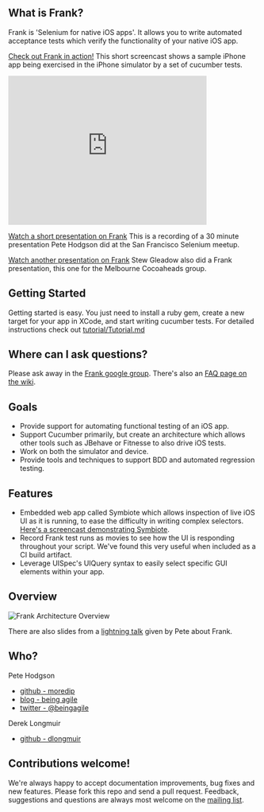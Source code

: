What is Frank?
----

Frank is 'Selenium for native iOS apps'. It allows you to write automated acceptance tests which verify the functionality of your native iOS app.

[Check out Frank in action!](http://sl.thepete.net/frank_ea_demo) This short screencast shows a sample iPhone app being exercised in the iPhone simulator by a set of cucumber tests.

<iframe src="http://player.vimeo.com/video/21860134" width="400" height="300" frameborder="0"></iframe>

[Watch a short presentation on Frank](http://bit.ly/fyUfJE) This is a recording of a 30 minute presentation Pete Hodgson did at the San Francisco Selenium meetup.

[Watch another presentation on Frank](http://www.melbournecocoaheads.com/testing-ios-apps-with-frank-slides-and-videos/) Stew Gleadow also did a Frank presentation, this one for the Melbourne Cocoaheads group.


Getting Started
---------------

Getting started is easy. You just need to install a ruby gem, create a new target for your app in XCode, and start writing cucumber tests. For detailed instructions check out [tutorial/Tutorial.md](Frank/tree/master/tutorial/Tutorial.md)


Where can I ask questions?
-----
Please ask away in the [Frank google group](http://groups.google.com/group/frank-discuss). There's also an [FAQ page on the wiki](https://github.com/moredip/Frank/wiki/FAQs).

Goals
-----

* Provide support for automating functional testing of an iOS app.
* Support Cucumber primarily, but create an architecture which allows other tools such as JBehave or Fitnesse to also drive iOS tests. 
* Work on both the simulator and device.
* Provide tools and techniques to support BDD and automated regression testing.


Features
--------

* Embedded web app called Symbiote which allows inspection of live iOS UI as it is running, to ease the difficulty in writing complex selectors. [Here's a screencast demonstrating Symbiote](http://vimeo.com/22644221).
* Record Frank test runs as movies to see how the UI is responding throughout your script. We've found this very useful when included as a CI build artifact. 
* Leverage UISpec's UIQuery syntax to easily select specific GUI elements within your app.


Overview
--------

![Frank Architecture Overview](https://github.com/moredip/frank/raw/master/doc/Frank%20Architecture.png)

There are also slides from a [lightning talk](http://moredip.github.com/frank_lightning_talk_slides.html)
given by Pete about Frank.


Who?
----

Pete Hodgson

* [github - moredip](http://github.com/moredip)
* [blog - being agile](http://blog.thepete.net/)
* [twitter - @beingagile](http://twitter.com/beingagile)

Derek Longmuir

* [github - dlongmuir](http://github.com/dlongmuir)


Contributions welcome!
------------

We're always happy to accept documentation improvements, bug fixes and new features. Please fork this repo and
send a pull request. Feedback, suggestions and questions are always most welcome on the [mailing list](http://groups.google.com/group/frank-discuss).
